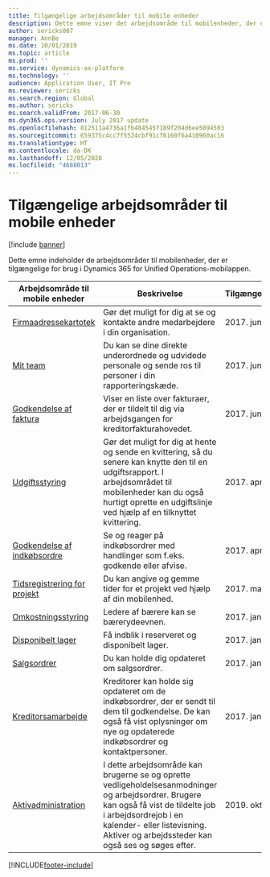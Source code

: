 ```yaml
---
title: Tilgængelige arbejdsområder til mobile enheder
description: Dette emne viser det arbejdsområde til mobilenheder, der er tilgængeligt til brug.
author: sericks007
manager: AnnBe
ms.date: 10/01/2019
ms.topic: article
ms.prod: ''
ms.service: dynamics-ax-platform
ms.technology: ''
audience: Application User, IT Pro
ms.reviewer: sericks
ms.search.region: Global
ms.author: sericks
ms.search.validFrom: 2017-06-30
ms.dyn365.ops.version: July 2017 update
ms.openlocfilehash: 812511a4736a1fb484545f189f204d6ee5894503
ms.sourcegitcommit: 659375c4cc7f5524cbf91cf6160f6a410960ac16
ms.translationtype: HT
ms.contentlocale: da-DK
ms.lasthandoff: 12/05/2020
ms.locfileid: "4688013"
---
```

# <a name="available-mobile-workspaces"></a>Tilgængelige arbejdsområder til mobile enheder

[!include [banner](../includes/banner.md)]

Dette emne indeholder de arbejdsområder til mobilenheder, der er tilgængelige for brug i Dynamics 365 for Unified Operations-mobilappen.


| Arbejdsområde til mobile enheder     | Beskrivelse   | Tilgængelighed   |
|----------------------|---------------|--------------|
|[Firmaadressekartotek](company-directory-mobile-workspace.md)| Gør det muligt for dig at se og kontakte andre medarbejdere i din organisation.| 2017. juni |    
|[Mit team](manager-self-service-mobile-workspace.md)| Du kan se dine direkte underordnede og udvidede personale og sende ros til personer i din rapporteringskæde.|2017. juni |     
|[Godkendelse af faktura](invoice-approval-mobile-workspace.md)| Viser en liste over fakturaer, der er tildelt til dig via arbejdsgangen for kreditorfakturahovedet.| 2017. juni   |
| [Udgiftsstyring](../../../finance/expense-management/expense-management-mobile-workspace.md) | Gør det muligt for dig at hente og sende en kvittering, så du senere kan knytte den til en udgiftsrapport. I arbejdsområdet til mobilenheder kan du også hurtigt oprette en udgiftslinje ved hjælp af en tilknyttet kvittering. | 2017. april |
| [Godkendelse af indkøbsordre](../../../supply-chain/procurement/purchase-order-mobile-workspace.md) | Se og reager på indkøbsordrer med handlinger som f.eks. godkende eller afvise. | 2017. april |
| [Tidsregistrering for projekt](../../../finance/project-management/project-time-entry-mobile-workspace.md) | Du kan angive og gemme tider for et projekt ved hjælp af din mobilenhed. | 2017. marts |
| [Omkostningsstyring](../../../finance/cost-accounting/cost-controlling-mobile-workspace.md)     | Ledere af bærere kan se bærerydeevnen.                                                                                               |  2017. januar        |
| [Disponibelt lager](../../../supply-chain/inventory/inventory-on-hand-mobile-workspace.md)    | Få indblik i reserveret og disponibelt lager.                                                                                                    |   2017. januar       |
| [Salgsordrer](../../../supply-chain/sales-marketing/sales-orders-mobile-workspace.md)         | Du kan holde dig opdateret om salgsordrer.                                                                                                                          |  2017. januar                  |
| [Kreditorsamarbejde](../../../supply-chain/procurement/vendor-collaboration-mobile-workspace.md) | Kreditorer kan holde sig opdateret om de indkøbsordrer, der er sendt til dem til godkendelse. De kan også få vist oplysninger om nye og opdaterede indkøbsordrer og kontaktpersoner. |2017. januar    |
| [Aktivadministration](../../../supply-chain/asset-management/asset-management-mobile-workspace.md) | I dette arbejdsområde kan brugerne se og oprette vedligeholdelsesanmodninger og arbejdsordrer. Brugere kan også få vist de tildelte job i arbejdsordrejob i en kalender- eller listevisning. Aktiver og arbejdssteder kan også ses og søges efter. |2019. oktober    |


[!INCLUDE[footer-include](../../../includes/footer-banner.md)]